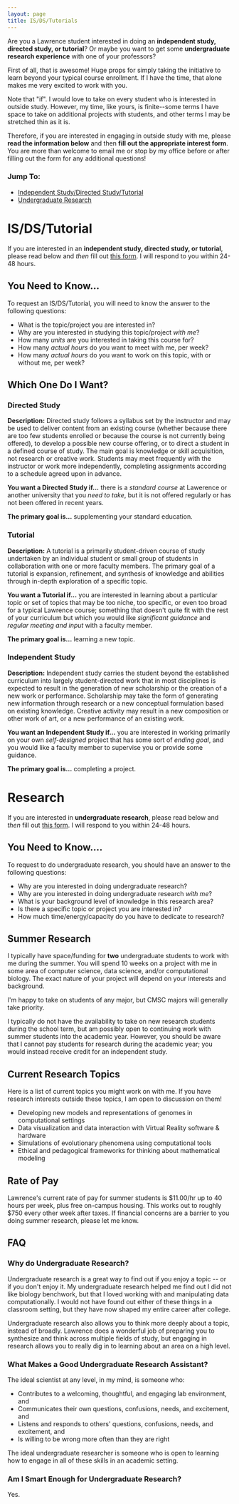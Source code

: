 ```yaml
---
layout: page
title: IS/DS/Tutorials
---
```


Are you a Lawrence student interested in doing an **independent study, directed study, or tutorial**? Or maybe you want to get some **undergraduate research experience** with one of your professors?

First of all, that is awesome! Huge props for simply taking the initiative to learn beyond your typical course enrollment. If I have the time, that alone makes me very excited to work with you.

Note that "if". I would love to take on every student who is interested in outside study. However, my time, like yours, is finite--some terms I have space to take on additional projects with students, and other terms I may be stretched thin as it is.

Therefore, if you are interested in engaging in outside study with me, please **read the information below** and then **fill out the appropriate interest form**. You are more than welcome to email me or stop by my office before or after filling out the form for any additional questions!

### Jump To:

- [Independent Study/Directed Study/Tutorial](#IS)
- [Undergraduate Research](#research)

# <a name="IS"></a> IS/DS/Tutorial

If you are interested in an **independent study, directed study, or tutorial**, please read below and _then_ fill out [this form](https://forms.office.com/r/Yn0nXURjaT). I will respond to you within 24-48 hours. 

## You Need to Know...

To request an IS/DS/Tutorial, you will need to know the answer to the following questions:

- What is the topic/project you are interested in?
- Why are you interested in studying this topic/project _with me_? 
- How many _units_ are you interested in taking this course for?
- How many _actual hours_ do you want to meet with me, per week?
- How many _actual hours_ do you want to work on this topic, with or without me, per week? 

## Which One Do I Want? 

### Directed Study

**Description:** Directed study follows a syllabus set by the instructor and may be used to deliver content from an existing course (whether because there are too few students enrolled or because the course is not currently being offered), to develop a possible new course offering, or to direct a student in a defined course of study. The main goal is knowledge or skill acquisition, not research or creative work. Students may meet frequently with the instructor or work more independently, completing assignments according to a schedule agreed upon in advance. 

**You want a Directed Study if...** there is a _standard course_ at Lawerence or another university that you _need to take_, but it is not offered regularly or has not been offered in recent years. 

**The primary goal is...** supplementing your standard education.

### Tutorial

**Description:** A tutorial is a primarily student-driven course of study undertaken by an individual student or small group of students in collaboration with one or more faculty members. The primary goal of a tutorial is expansion, refinement, and synthesis of knowledge and abilities through in-depth exploration of a specific topic.

**You want a Tutorial if...** you are interested in learning about a particular topic or set of topics that may be too niche, too specific, or even too broad for a typical Lawrence course; something that doesn't quite fit with the rest of your curriculum but which you would like _significant guidance_ and _regular meeting and input_ with a faculty member. 

**The primary goal is...** learning a new topic.


### Independent Study

**Description:** Independent study carries the student beyond the established curriculum into largely student-directed work that in most disciplines is expected to result in the generation of new scholarship or the creation of a new work or performance. Scholarship may take the form of generating new information through research or a new conceptual formulation based on existing knowledge. Creative activity may result in a new composition or other work of art, or a new performance of an existing work. 

**You want an Independent Study if...** you are interested in working primarily on your own _self-designed_ project that has some sort of _ending goal_, and you would like a faculty member to supervise you or provide some guidance.  

**The primary goal is...** completing a project. 

# <a name="research"></a> Research 

If you are interested in **undergraduate research**, please read below and _then_ fill out [this form](https://forms.office.com/r/3X1dKzhAS2). I will respond to you within 24-48 hours. 

## You Need to Know....

To request to do undergraduate research, you should have an answer to the following questions:

- Why are you interested in doing undergraduate research?
- Why are you interested in doing undergraduate research _with me_? 
- What is your background level of knowledge in this research area?
- Is there a specific topic or project you are interested in? 
- How much time/energy/capacity do you have to dedicate to research? 

## Summer Research

I typically have space/funding for **two** undergraduate students to work with me during the summer. You will spend 10 weeks on a project with me in some area of computer science, data science, and/or computational biology. The exact nature of your project will depend on your interests and background.

I'm happy to take on students of any major, but CMSC majors will generally take priority. 

I typically do not have the availability to take on new research students during the school term, but am possibly open to continuing work with summer students into the academic year. However, you should be aware that I cannot pay students for research during the academic year; you would instead receive credit for an independent study. 

## Current Research Topics

Here is a list of current topics you might work on with me. If you have research interests outside these topics, I am open to discussion on them!

- Developing new models and representations of genomes in computational settings
- Data visualization and data interaction with Virtual Reality software & hardware
- Simulations of evolutionary phenomena using computational tools
- Ethical and pedagogical frameworks for thinking about mathematical modeling

## Rate of Pay

Lawrence's current rate of pay for summer students is $11.00/hr up to 40 hours per week, plus free on-campus housing. This works out to roughly $750 every other week after taxes. If financial concerns are a barrier to you doing summer research, please let me know. 

## FAQ

### Why do Undergraduate Research?

Undergraduate research is a great way to find out if you enjoy a topic -- or if you don't enjoy it. My undergraduate research helped me find out I did not like biology benchwork, but that I loved working with and manipulating data computationally. I would not have found out either of these things in a classroom setting, but they have now shaped my entire career after college.

Undergraduate research also allows you to think more deeply about a topic, instead of broadly. Lawrence does a wonderful job of preparing you to synthesize and think across multiple fields of study, but engaging in research allows you to really dig in to learning about an area on a high level.

### What Makes a Good Undergraduate Research Assistant?

The ideal scientist at any level, in my mind, is someone who:

- Contributes to a welcoming, thoughtful, and engaging lab environment, and
- Communicates their own questions, confusions, needs, and excitement, and
- Listens and responds to others' questions, confusions, needs, and excitement, and
- Is willing to be wrong more often than they are right

The ideal undergraduate researcher is someone who is open to learning how to engage in all of these skills in an academic setting. 

### Am I Smart Enough for Undergraduate Research?

Yes. 




